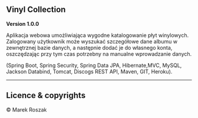 ## Vinyl Collection

**Version 1.0.0**

Aplikacja webowa umożliwiająca wygodne
katalogowanie płyt winylowych. Zalogowany
użytkownik może wyszukać szczegółowe dane albumu
w zewnętrznej bazie danych, a następnie dodać je do
własnego konta, oszczędzając przy tym czas potrzebny
na manualne wprowadzanie danych.

(Spring Boot, Spring Security, Spring Data JPA, Hibernate,MVC, MySQL, Jackson Databind, Tomcat, Discogs REST API, Maven, GIT, Heroku).

---

## Licence & copyrights

© Marek Roszak
